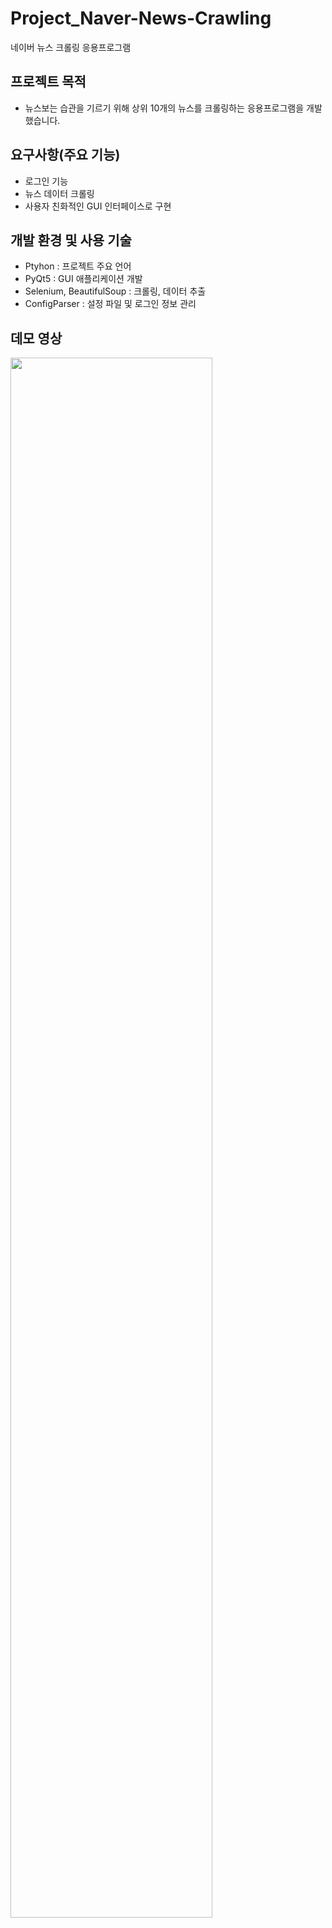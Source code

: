 # Project_Naver-News-Crawling
네이버 뉴스 크롤링 응용프로그램 
  
## 프로젝트 목적
- 뉴스보는 습관을 기르기 위해 상위 10개의 뉴스를 크롤링하는 응용프로그램을 개발했습니다.
    
## 요구사항(주요 기능)
- 로그인 기능
- 뉴스 데이터 크롤링
- 사용자 친화적인 GUI 인터페이스로 구현

## 개발 환경 및 사용 기술
* Ptyhon : 프로젝트 주요 언어
* PyQt5 : GUI 애플리케이션 개발
* Selenium, BeautifulSoup : 크롤링, 데이터 추출
* ConfigParser : 설정 파일 및 로그인 정보 관리

## 데모 영상
<img width="80%" src="https://github.com/LeticiaKang/Project_board/assets/87592790/370dc660-c578-4edf-9614-f903a1ef868b">
